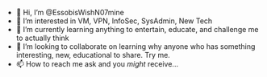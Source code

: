 - 👋 Hi, I’m @EssobisWishN07mine
- 👀 I’m interested in VM, VPN, InfoSec, SysAdmin, New Tech
- 🌱 I’m currently learning anything to entertain, educate, and challenge me to actually think
- 💞️ I’m looking to collaborate on learning why anyone who has something interesting, new, educational to share. Try me. 
- 📫 How to reach me ask and you *might* receive...

<!---
EssobisWishN07mine/EssobisWishN07mine is a ✨ special ✨ repository because its `README.md` (this file) appears on your GitHub profile.
You can click the Preview link to take a look at your changes.
--->
